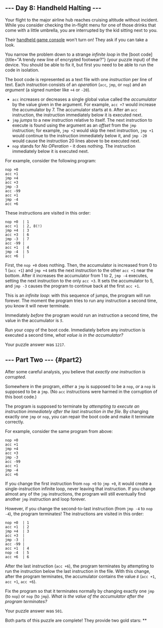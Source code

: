 \-\-- Day 8: Handheld Halting \-\--
-----------------------------------

Your flight to the major airline hub reaches cruising altitude without
incident. While you consider checking the in-flight menu for one of
those drinks that come with a little umbrella, you are interrupted by
the kid sitting next to you.

Their [handheld game
console](https://en.wikipedia.org/wiki/Handheld_game_console) won\'t
turn on! They ask if you can take a look.

You narrow the problem down to a strange *infinite loop* in the [boot
code]{title="A trendy new line of encrypted footwear?"} (your puzzle
input) of the device. You should be able to fix it, but first you need
to be able to run the code in isolation.

The boot code is represented as a text file with one *instruction* per
line of text. Each instruction consists of an *operation* (`acc`, `jmp`,
or `nop`) and an *argument* (a signed number like `+4` or `-20`).

-   `acc` increases or decreases a single global value called the
    *accumulator* by the value given in the argument. For example,
    `acc +7` would increase the accumulator by 7. The accumulator starts
    at `0`. After an `acc` instruction, the instruction immediately
    below it is executed next.
-   `jmp` *jumps* to a new instruction relative to itself. The next
    instruction to execute is found using the argument as an *offset*
    from the `jmp` instruction; for example, `jmp +2` would skip the
    next instruction, `jmp +1` would continue to the instruction
    immediately below it, and `jmp -20` would cause the instruction 20
    lines above to be executed next.
-   `nop` stands for *No OPeration* - it does nothing. The instruction
    immediately below it is executed next.

For example, consider the following program:

    nop +0
    acc +1
    jmp +4
    acc +3
    jmp -3
    acc -99
    acc +1
    jmp -4
    acc +6

These instructions are visited in this order:

    nop +0  | 1
    acc +1  | 2, 8(!)
    jmp +4  | 3
    acc +3  | 6
    jmp -3  | 7
    acc -99 |
    acc +1  | 4
    jmp -4  | 5
    acc +6  |

First, the `nop +0` does nothing. Then, the accumulator is increased
from 0 to 1 (`acc +1`) and `jmp +4` sets the next instruction to the
other `acc +1` near the bottom. After it increases the accumulator from
1 to 2, `jmp -4` executes, setting the next instruction to the only
`acc +3`. It sets the accumulator to 5, and `jmp -3` causes the program
to continue back at the first `acc +1`.

This is an *infinite loop*: with this sequence of jumps, the program
will run forever. The moment the program tries to run any instruction a
second time, you know it will never terminate.

Immediately *before* the program would run an instruction a second time,
the value in the accumulator is *`5`*.

Run your copy of the boot code. Immediately before any instruction is
executed a second time, *what value is in the accumulator?*

Your puzzle answer was `1217`.

\-\-- Part Two \-\-- {#part2}
--------------------

After some careful analysis, you believe that *exactly one instruction
is corrupted*.

Somewhere in the program, *either* a `jmp` is supposed to be a `nop`,
*or* a `nop` is supposed to be a `jmp`. (No `acc` instructions were
harmed in the corruption of this boot code.)

The program is supposed to terminate by *attempting to execute an
instruction immediately after the last instruction in the file*. By
changing exactly one `jmp` or `nop`, you can repair the boot code and
make it terminate correctly.

For example, consider the same program from above:

    nop +0
    acc +1
    jmp +4
    acc +3
    jmp -3
    acc -99
    acc +1
    jmp -4
    acc +6

If you change the first instruction from `nop +0` to `jmp +0`, it would
create a single-instruction infinite loop, never leaving that
instruction. If you change almost any of the `jmp` instructions, the
program will still eventually find another `jmp` instruction and loop
forever.

However, if you change the second-to-last instruction (from `jmp -4` to
`nop -4`), the program terminates! The instructions are visited in this
order:

    nop +0  | 1
    acc +1  | 2
    jmp +4  | 3
    acc +3  |
    jmp -3  |
    acc -99 |
    acc +1  | 4
    nop -4  | 5
    acc +6  | 6

After the last instruction (`acc +6`), the program terminates by
attempting to run the instruction below the last instruction in the
file. With this change, after the program terminates, the accumulator
contains the value *`8`* (`acc +1`, `acc +1`, `acc +6`).

Fix the program so that it terminates normally by changing exactly one
`jmp` (to `nop`) or `nop` (to `jmp`). *What is the value of the
accumulator after the program terminates?*

Your puzzle answer was `501`.

Both parts of this puzzle are complete! They provide two gold stars:
\*\*
